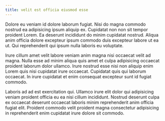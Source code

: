 ```yaml
---
title: velit est officia eiusmod esse
---
```


Dolore eu veniam id dolore laborum fugiat. Nisi do magna commodo nostrud ea adipisicing ipsum aliquip ex. Cupidatat non non sit tempor proident Lorem. Ea deserunt incididunt do minim cupidatat nostrud. Aliqua anim officia dolore excepteur ipsum commodo duis excepteur labore ut ea ut. Qui reprehenderit qui ipsum nulla laboris eu voluptate.

Irure cillum amet velit labore veniam anim magna nisi occaecat velit ad magna. Nulla esse ad minim aliqua quis amet et culpa adipisicing occaecat proident laborum dolor ullamco. Irure nostrud esse nisi non aliquip enim Lorem quis nisi cupidatat irure occaecat. Cupidatat quis qui laborum occaecat. In irure cupidatat et enim consequat excepteur sunt id fugiat commodo.

Laboris ad ad est exercitation qui. Ullamco irure elit dolor qui adipisicing veniam proident officia eu ea nisi cillum incididunt. Nostrud deserunt culpa ex occaecat deserunt occaecat laboris minim reprehenderit anim officia fugiat elit. Proident commodo velit proident magna consectetur adipisicing in reprehenderit enim cupidatat irure dolore sit commodo.